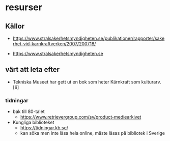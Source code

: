 # resurser

## Källor
* https://www.stralsakerhetsmyndigheten.se/publikationer/rapporter/sakerhet-vid-karnkraftverken/2007/200718/

* https://www.stralsakerhetsmyndigheten.se

## värt att leta efter
* Tekniska Museet har gett ut en bok som heter Kärnkraft som kulturarv.[6]

### tidningar
* bak till 80-talet
  * https://www.retrievergroup.com/sv/product-mediearkivet
* Kungliga biblioteket
  * https://tidningar.kb.se/
  * kan söka men inte läsa hela online, måste läsas på bibliotek i Sverige


##



